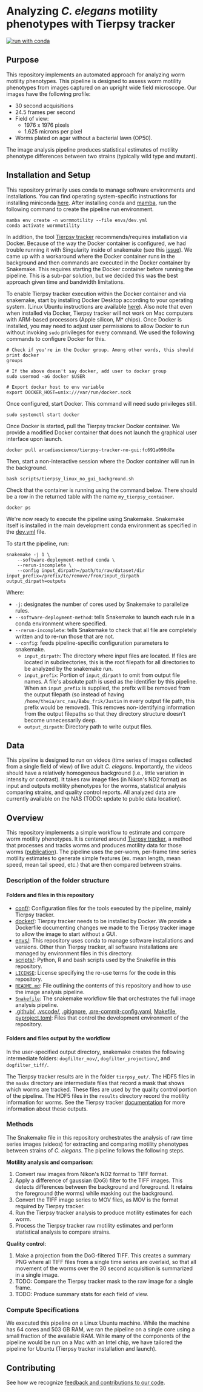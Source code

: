 # Analyzing *C. elegans* motility phenotypes with Tierpsy tracker

[![run with conda](http://img.shields.io/badge/run%20with-conda-3EB049?labelColor=000000&logo=anaconda)](https://docs.conda.io/projects/miniconda/en/latest/)

## Purpose

This repository implements an automated approach for analyzing worm motility phenotypes.
This pipeline is designed to assess worm motility phenotypes from images captured on an upright wide field microscope.
Our images have the following profile:

* 30 second acquisitions
* 24.5 frames per second
* Field of view:
    * 1976 x 1976 pixels
    * 1.625 microns per pixel
* Worms plated on agar without a bacterial lawn (OP50).

The image analysis pipeline produces statistical estimates of motility phenotype differences between two strains (typically wild type and mutant).

## Installation and Setup

This repository primarily uses conda to manage software environments and installations. You can find operating system-specific instructions for installing miniconda [here](https://docs.conda.io/projects/miniconda/en/latest/). After installing conda and [mamba](https://mamba.readthedocs.io/en/latest/), run the following command to create the pipeline run environment.

```{bash}
mamba env create -n wormmotility --file envs/dev.yml
conda activate wormmotility
```

In addition, the tool [Tierpsy tracker](https://github.com/Tierpsy/tierpsy-tracker/blob/development/docs/INSTALLATION_DOCKER.md) recommends/requires installation via Docker.
Because of the way the Docker container is configured, we had trouble running it with Singularity inside of snakemake (see this [issue](https://github.com/Arcadia-Science/2024-worm-tracking/issues/4)).
We came up with a workaround where the Docker container runs in the background and then commands are executed in the Docker container by Snakemake. This requires starting the Docker container before running the pipeline.
This is a sub-par solution, but we decided this was the best approach given time and bandwidth limitations.

To enable Tierpsy tracker execution within the Docker container and via snakemake, start by installing Docker Desktop according to your operating system.
(Linux Ubuntu instructions are available [here](https://docs.docker.com/desktop/install/linux/ubuntu/)).
Also note that even when installed via Docker, Tierpsy tracker will not work on Mac computers with ARM-based processors (Apple silicon, M* chips).
Once Docker is installed, you may need to adjust user permissions to allow Docker to run without invoking `sudo` privileges for every command.
We used the following commands to configure Docker for this.

```{bash}
# Check if you're in the Docker group. Among other words, this should print docker
groups

# If the above doesn't say docker, add user to docker group
sudo usermod -aG docker $USER

# Export docker host to env variable
export DOCKER_HOST=unix:///var/run/docker.sock
```

Once configured, start Docker.
This command will need sudo privileges still.
```{bash}
sudo systemctl start docker
```

Once Docker is started, pull the Tierpsy tracker Docker container.
We provide a modified Docker container that does not launch the graphical user interface upon launch.
```{bash}
docker pull arcadiascience/tierpsy-tracker-no-gui:fc691a090d8a
```

Then, start a non-interactive session where the Docker container will run in the background.
```{bash}
bash scripts/tierpsy_linux_no_gui_background.sh
```

Check that the container is running using the command below.
There should be a row in the returned table with the name `my_tierpsy_container`.
```{bash}
docker ps
```

We're now ready to execute the pipeline using Snakemake.
Snakemake itself is installed in the main development conda environment as specified in the [dev.yml](./envs/dev.yml) file.

To start the pipeline, run:

```{bash}
snakemake -j 1 \
    --software-deployment-method conda \
    --rerun-incomplete \
    --config input_dirpath=/path/to/raw/dataset/dir input_prefix=/prefix/to/remove/from/input_dirpath output_dirpath=outputs
```

Where:

* `-j`: designates the number of cores used by Snakemake to parallelize rules.
* `--software-deployment-method`: tells Snakemake to launch each rule in a conda environment where specified.
* `--rerun-incomplete`: tells Snakemake to check that all file are completely written and to re-run those that are not.
* `--config`: feeds pipeline-specific configuration parameters to snakemake.
    * `input_dirpath`: The directory where input files are located. If files are located in subdirectories, this is the root filepath for all directories to be analyzed by the snakemake run.
    * `input_prefix`: Portion of `input_dirpath` to omit from output file names. A file's absolute path is used as the identifier by this pipeline. When an `input_prefix` is supplied, the prefix will be removed from the output filepath (so instead of having `/home/theia/arc_nas/Babu_frik/Justin` in every output file path, this prefix would be removed). This removes non-identifying information from the output filepaths so that they directory structure doesn't become unnecessarily deep.
    * `output_dirpath`: Directory path to write output files.

## Data

This pipeline is designed to run on videos (time series of images collected from a single field of view) of live adult *C. elegans*. Importantly, the videos should have a relatively homogenous background (i.e., little variation in intensity or contrast).
It takes raw image files (in Nikon's ND2 format) as input and outputs motility phenotypes for the worms, statistical analysis comparing strains, and quality control reports.
All analyzed data are currently available on the NAS (TODO: update to public data location).

## Overview

This repository implements a simple workflow to estimate and compare worm motility phenotypes.
It is centered around [Tierpsy tracker](https://github.com/Tierpsy/tierpsy-tracker/tree/development), a method that processes and tracks worms and produces motility data for those worms ([publication](https://royalsocietypublishing.org/doi/10.1098/rstb.2017.0375)).
The pipeline uses the per-worm, per-frame time series motility estimates to generate simple features (ex. mean length, mean speed, mean tail speed, etc.) that are then compared between strains.

### Description of the folder structure

#### Folders and files in this repository

* [conf/](./conf/): Configuration files for the tools executed by the pipeline, mainly Tierpsy tracker.
* [docker/](./docker): Tierpsy tracker needs to be installed by Docker. We provide a Dockerfile documenting changes we made to the Tierpsy tracker image to allow the image to start without a GUI.
* [envs/](./envs): This repository uses conda to manage software installations and versions. Other than Tierpsy tracker, all software installations are managed by environment files in this directory.
* [scripts/](./scripts): Python, R and bash scripts used by the Snakefile in this repository.
* [`LICENSE`](./LICENSE): License specifying the re-use terms for the code in this repository.
* [`README.md`](./README.md): File outlining the contents of this repository and how to use the image analysis pipeline.
* [`Snakefile`](./Snakefile): The snakemake workflow file that orchestrates the full image analysis pipeline.
* [.github/](./.github), [.vscode/](./.vscode), [.gitignore](./.gitignore), [.pre-commit-config.yaml](./.pre-commit-config.yaml), [Makefile](./Makefile), [pyproject.toml](./Makefile): Files that control the development environment of the repository.

#### Folders and files output by the workflow

In the user-specified output directory, snakemake creates the following intermediate folders:
`dogfilter_mov/`, `dogfilter_projection/`, and `dogfilter_tiff/`.

The Tierpsy tracker results are in the folder `tierpsy_out/`.
The HDF5 files in the `masks` directory are intermediate files that record a mask that shows which worms are tracked.
These files are used by the quality control portion of the pipeline.
The HDF5 files in the `results` directory record the motility information for worms.
See the Tierpsy tracker [documentation](https://github.com/Tierpsy/tierpsy-tracker/blob/development/docs/OUTPUTS.md) for more information about these outputs.

### Methods

The Snakemake file in this repository orchestrates the analysis of raw time series images (videos) for extracting and comparing motility phenotypes between strains of *C. elegans*.
The pipeline follows the following steps.

**Motility analysis and comparison**:

1. Convert raw images from Nikon's ND2 format to TIFF format.
2. Apply a difference of gaussian (DoG) filter to the TIFF images. This detects differences between the background and foreground. It retains the foreground (the worms) while masking out the background.
3. Convert the TIFF image series to MOV files, as MOV is the format required by Tierpsy tracker.
4. Run the Tierpsy tracker analysis to produce motility estimates for each worm.
5. Process the Tierpsy tracker raw motility estimates and perform statistical analysis to compare strains.

**Quality control**:

1. Make a projection from the DoG-filtered TIFF. This creates a summary PNG where all TIFF files from a single time series are overlaid, so that all movement of the worms over the 30 second acquisition is summarized in a single image.
2. TODO: Compare the Tierpsy tracker mask to the raw image for a single frame.
3. TODO: Produce summary stats for each field of view.

### Compute Specifications

We executed this pipeline on a Linux Ubuntu machine.
While the machine has 64 cores and 503 GB RAM, we ran the pipeline on a single core using a small fraction of the available RAM.
While many of the components of the pipeline would be run on a Mac with an Intel chip, we have tailored the pipeline for Ubuntu (Tierpsy tracker installation and launch).

## Contributing

See how we recognize [feedback and contributions to our code](https://github.com/Arcadia-Science/arcadia-software-handbook/blob/main/guides-and-standards/guide-credit-for-contributions.md).
